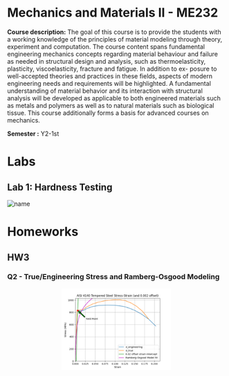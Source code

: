 # Mechanics and Materials II - ME232
**Course description:** The goal of this course is to provide the students with a working knowledge of the principles of material modeling through theory, experiment and computation. The course content spans fundamental engineering mechanics concepts regarding material behaviour and failure as needed in structural design and analysis, such as thermoelasticity, plasticity, viscoelasticity, fracture and fatigue. In addition to ex- posure to well-accepted theories and practices in these fields, aspects of modern engineering needs and requirements will be highlighted. A fundamental understanding of material behavior and its interaction with structural analysis will be developed as applicable to both engineered materials such as metals and polymers as well as to natural materials such as biological tissue. This course additionally forms a basis for advanced courses on mechanics.

**Semester :** Y2-1st

# Labs
## Lab 1: Hardness Testing

![name](address)

# Homeworks

## HW3

### Q2 - True/Engineering Stress and Ramberg-Osgood Modeling

<p align="center">
  <img width=50% height=50% src="https://github.com/soly33tworks/ME-PHYS_Undergraduate_Courses/blob/main/ME232-Mechanics_n_Materials_II/assets/hw3q2.png">
</p>

